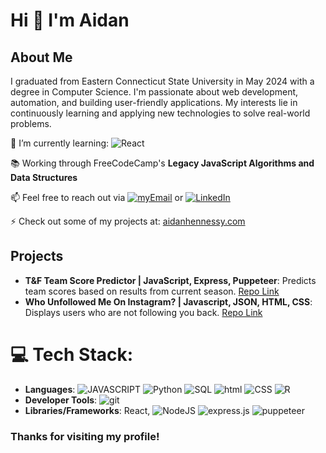 # Hi 👋 I'm Aidan

## About Me
I graduated from Eastern Connecticut State University in May 2024 with a degree in Computer Science. I'm passionate about web development, automation, and building user-friendly applications. My interests lie in continuously learning and applying new technologies to solve real-world problems.


🌱 I’m currently learning:  ![React][React.js] <br>

:books: Working through FreeCodeCamp's **Legacy JavaScript Algorithms and Data Structures**

📫 Feel free to reach out via [![myEmail][Email]](mailto:aidanjhennessy@gmail.com) or [![LinkedIn][linkedin-shield]][linkedin-url]

⚡ Check out some of my projects at: [aidanhennessy.com](http://aidanhennessy.com)

## Projects
- **T&F Team Score Predictor | JavaScript, Express, Puppeteer**: Predicts team scores based on results from current season. [Repo Link](https://github.com/aidanhenn/Track-And-Field-Team-Score-Predictor)
- **Who Unfollowed Me On Instagram? | Javascript, JSON, HTML, CSS**: Displays users who are not following you back. [Repo Link](https://github.com/aidanhenn/WhoUnfollowedMe)
<!-- - **Another Project**: Brief description. [Repository Link](#) -->

# 💻 Tech Stack:
- **Languages**: ![JAVASCRIPT] ![Python] ![SQL] ![html][HTML] ![CSS] ![R]
- **Developer Tools**: ![git][GIT]
- **Libraries/Frameworks**: React, ![NodeJS][NodeJS] ![express.js][EXPRESS] ![puppeteer][PUPPETEER]

<h3>Thanks for visiting my profile!</h3>


[linkedin-shield]: https://img.shields.io/badge/-LinkedIn-black.svg?style=for-the-badge&logo=linkedin&colorB=555
[linkedin-url]: https://linkedin.com/in/aidan-hennessy
[Email]:https://img.shields.io/badge/Email-blue?style=for-the-badge&logo=gmail
[React.js]: https://img.shields.io/badge/React-20232A?style=for-the-badge&logo=react&logoColor=61DAFB
[JAVASCRIPT]: https://img.shields.io/badge/javascript-%23323330.svg?style=for-the-badge&logo=javascript&logoColor=%23F7DF1E
[Python]: https://img.shields.io/badge/python-%233776AB.svg?style=for-the-badge&logo=python&logoColor=white
[NodeJS]: https://img.shields.io/badge/node.js-6DA55F?style=for-the-badge&logo=node.js&logoColor=white
[SQL]: https://img.shields.io/badge/sql-%2307405e.svg?style=for-the-badge&logo=postgresql&logoColor=white
[HTML]: https://img.shields.io/badge/html5-%23E34F26.svg?style=for-the-badge&logo=html5&logoColor=white
[CSS]: https://img.shields.io/badge/css-%231572B6.svg?style=for-the-badge&logo=css3&logoColor=white
[GIT]: https://img.shields.io/badge/git-%23F05033.svg?style=for-the-badge&logo=git&logoColor=white
[EXPRESS]: https://img.shields.io/badge/Express.js-404D59?style=for-the-badge&logo=express
[PUPPETEER]: https://img.shields.io/badge/Puppeteer-40B5A4?style=for-the-badge&logo=puppeteer&logoColor=white
[R]: https://img.shields.io/badge/R-276DC3?style=for-the-badge&logo=r&logoColor=white
